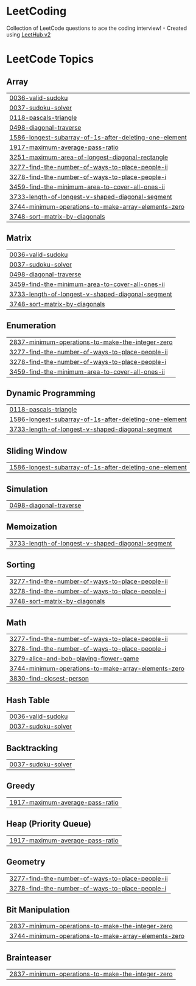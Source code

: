 # LeetCoding
Collection of LeetCode questions to ace the coding interview! - Created using [LeetHub v2](https://github.com/arunbhardwaj/LeetHub-2.0)

<!---LeetCode Topics Start-->
# LeetCode Topics
## Array
|  |
| ------- |
| [0036-valid-sudoku](https://github.com/rahulsharma1919/LeetCoding/tree/master/0036-valid-sudoku) |
| [0037-sudoku-solver](https://github.com/rahulsharma1919/LeetCoding/tree/master/0037-sudoku-solver) |
| [0118-pascals-triangle](https://github.com/rahulsharma1919/LeetCoding/tree/master/0118-pascals-triangle) |
| [0498-diagonal-traverse](https://github.com/rahulsharma1919/LeetCoding/tree/master/0498-diagonal-traverse) |
| [1586-longest-subarray-of-1s-after-deleting-one-element](https://github.com/rahulsharma1919/LeetCoding/tree/master/1586-longest-subarray-of-1s-after-deleting-one-element) |
| [1917-maximum-average-pass-ratio](https://github.com/rahulsharma1919/LeetCoding/tree/master/1917-maximum-average-pass-ratio) |
| [3251-maximum-area-of-longest-diagonal-rectangle](https://github.com/rahulsharma1919/LeetCoding/tree/master/3251-maximum-area-of-longest-diagonal-rectangle) |
| [3277-find-the-number-of-ways-to-place-people-ii](https://github.com/rahulsharma1919/LeetCoding/tree/master/3277-find-the-number-of-ways-to-place-people-ii) |
| [3278-find-the-number-of-ways-to-place-people-i](https://github.com/rahulsharma1919/LeetCoding/tree/master/3278-find-the-number-of-ways-to-place-people-i) |
| [3459-find-the-minimum-area-to-cover-all-ones-ii](https://github.com/rahulsharma1919/LeetCoding/tree/master/3459-find-the-minimum-area-to-cover-all-ones-ii) |
| [3733-length-of-longest-v-shaped-diagonal-segment](https://github.com/rahulsharma1919/LeetCoding/tree/master/3733-length-of-longest-v-shaped-diagonal-segment) |
| [3744-minimum-operations-to-make-array-elements-zero](https://github.com/rahulsharma1919/LeetCoding/tree/master/3744-minimum-operations-to-make-array-elements-zero) |
| [3748-sort-matrix-by-diagonals](https://github.com/rahulsharma1919/LeetCoding/tree/master/3748-sort-matrix-by-diagonals) |
## Matrix
|  |
| ------- |
| [0036-valid-sudoku](https://github.com/rahulsharma1919/LeetCoding/tree/master/0036-valid-sudoku) |
| [0037-sudoku-solver](https://github.com/rahulsharma1919/LeetCoding/tree/master/0037-sudoku-solver) |
| [0498-diagonal-traverse](https://github.com/rahulsharma1919/LeetCoding/tree/master/0498-diagonal-traverse) |
| [3459-find-the-minimum-area-to-cover-all-ones-ii](https://github.com/rahulsharma1919/LeetCoding/tree/master/3459-find-the-minimum-area-to-cover-all-ones-ii) |
| [3733-length-of-longest-v-shaped-diagonal-segment](https://github.com/rahulsharma1919/LeetCoding/tree/master/3733-length-of-longest-v-shaped-diagonal-segment) |
| [3748-sort-matrix-by-diagonals](https://github.com/rahulsharma1919/LeetCoding/tree/master/3748-sort-matrix-by-diagonals) |
## Enumeration
|  |
| ------- |
| [2837-minimum-operations-to-make-the-integer-zero](https://github.com/rahulsharma1919/LeetCoding/tree/master/2837-minimum-operations-to-make-the-integer-zero) |
| [3277-find-the-number-of-ways-to-place-people-ii](https://github.com/rahulsharma1919/LeetCoding/tree/master/3277-find-the-number-of-ways-to-place-people-ii) |
| [3278-find-the-number-of-ways-to-place-people-i](https://github.com/rahulsharma1919/LeetCoding/tree/master/3278-find-the-number-of-ways-to-place-people-i) |
| [3459-find-the-minimum-area-to-cover-all-ones-ii](https://github.com/rahulsharma1919/LeetCoding/tree/master/3459-find-the-minimum-area-to-cover-all-ones-ii) |
## Dynamic Programming
|  |
| ------- |
| [0118-pascals-triangle](https://github.com/rahulsharma1919/LeetCoding/tree/master/0118-pascals-triangle) |
| [1586-longest-subarray-of-1s-after-deleting-one-element](https://github.com/rahulsharma1919/LeetCoding/tree/master/1586-longest-subarray-of-1s-after-deleting-one-element) |
| [3733-length-of-longest-v-shaped-diagonal-segment](https://github.com/rahulsharma1919/LeetCoding/tree/master/3733-length-of-longest-v-shaped-diagonal-segment) |
## Sliding Window
|  |
| ------- |
| [1586-longest-subarray-of-1s-after-deleting-one-element](https://github.com/rahulsharma1919/LeetCoding/tree/master/1586-longest-subarray-of-1s-after-deleting-one-element) |
## Simulation
|  |
| ------- |
| [0498-diagonal-traverse](https://github.com/rahulsharma1919/LeetCoding/tree/master/0498-diagonal-traverse) |
## Memoization
|  |
| ------- |
| [3733-length-of-longest-v-shaped-diagonal-segment](https://github.com/rahulsharma1919/LeetCoding/tree/master/3733-length-of-longest-v-shaped-diagonal-segment) |
## Sorting
|  |
| ------- |
| [3277-find-the-number-of-ways-to-place-people-ii](https://github.com/rahulsharma1919/LeetCoding/tree/master/3277-find-the-number-of-ways-to-place-people-ii) |
| [3278-find-the-number-of-ways-to-place-people-i](https://github.com/rahulsharma1919/LeetCoding/tree/master/3278-find-the-number-of-ways-to-place-people-i) |
| [3748-sort-matrix-by-diagonals](https://github.com/rahulsharma1919/LeetCoding/tree/master/3748-sort-matrix-by-diagonals) |
## Math
|  |
| ------- |
| [3277-find-the-number-of-ways-to-place-people-ii](https://github.com/rahulsharma1919/LeetCoding/tree/master/3277-find-the-number-of-ways-to-place-people-ii) |
| [3278-find-the-number-of-ways-to-place-people-i](https://github.com/rahulsharma1919/LeetCoding/tree/master/3278-find-the-number-of-ways-to-place-people-i) |
| [3279-alice-and-bob-playing-flower-game](https://github.com/rahulsharma1919/LeetCoding/tree/master/3279-alice-and-bob-playing-flower-game) |
| [3744-minimum-operations-to-make-array-elements-zero](https://github.com/rahulsharma1919/LeetCoding/tree/master/3744-minimum-operations-to-make-array-elements-zero) |
| [3830-find-closest-person](https://github.com/rahulsharma1919/LeetCoding/tree/master/3830-find-closest-person) |
## Hash Table
|  |
| ------- |
| [0036-valid-sudoku](https://github.com/rahulsharma1919/LeetCoding/tree/master/0036-valid-sudoku) |
| [0037-sudoku-solver](https://github.com/rahulsharma1919/LeetCoding/tree/master/0037-sudoku-solver) |
## Backtracking
|  |
| ------- |
| [0037-sudoku-solver](https://github.com/rahulsharma1919/LeetCoding/tree/master/0037-sudoku-solver) |
## Greedy
|  |
| ------- |
| [1917-maximum-average-pass-ratio](https://github.com/rahulsharma1919/LeetCoding/tree/master/1917-maximum-average-pass-ratio) |
## Heap (Priority Queue)
|  |
| ------- |
| [1917-maximum-average-pass-ratio](https://github.com/rahulsharma1919/LeetCoding/tree/master/1917-maximum-average-pass-ratio) |
## Geometry
|  |
| ------- |
| [3277-find-the-number-of-ways-to-place-people-ii](https://github.com/rahulsharma1919/LeetCoding/tree/master/3277-find-the-number-of-ways-to-place-people-ii) |
| [3278-find-the-number-of-ways-to-place-people-i](https://github.com/rahulsharma1919/LeetCoding/tree/master/3278-find-the-number-of-ways-to-place-people-i) |
## Bit Manipulation
|  |
| ------- |
| [2837-minimum-operations-to-make-the-integer-zero](https://github.com/rahulsharma1919/LeetCoding/tree/master/2837-minimum-operations-to-make-the-integer-zero) |
| [3744-minimum-operations-to-make-array-elements-zero](https://github.com/rahulsharma1919/LeetCoding/tree/master/3744-minimum-operations-to-make-array-elements-zero) |
## Brainteaser
|  |
| ------- |
| [2837-minimum-operations-to-make-the-integer-zero](https://github.com/rahulsharma1919/LeetCoding/tree/master/2837-minimum-operations-to-make-the-integer-zero) |
<!---LeetCode Topics End-->